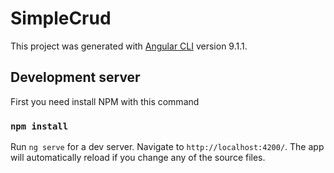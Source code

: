 # SimpleCrud

This project was generated with [Angular CLI](https://github.com/angular/angular-cli) version 9.1.1.

## Development server

First you need install NPM with this command

### `npm install`

Run `ng serve` for a dev server. Navigate to `http://localhost:4200/`. The app will automatically reload if you change any of the source files.


